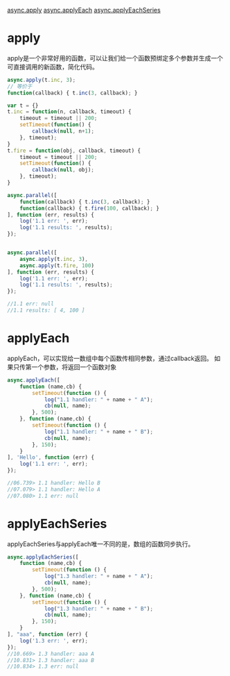 [async.apply](#apply)
[async.applyEach](#applyEach)
[async.applyEachSeries](#applyEachSeries)


# apply

apply是一个非常好用的函数，可以让我们给一个函数预绑定多个参数并生成一个可直接调用的新函数，简化代码。
```javascript
async.apply(t.inc, 3);
// 等价于
function(callback) { t.inc(3, callback); }
```
```javascript
var t = {}
t.inc = function(n, callback, timeout) {
    timeout = timeout || 200;
    setTimeout(function() {
        callback(null, n+1);
    }, timeout);
}
t.fire = function(obj, callback, timeout) {
    timeout = timeout || 200;
    setTimeout(function() {
        callback(null, obj);
    }, timeout);
}

async.parallel([
    function(callback) { t.inc(3, callback); }
    function(callback) { t.fire(100, callback); }
], function (err, results) {
    log('1.1 err: ', err);
    log('1.1 results: ', results);
});


async.parallel([
    async.apply(t.inc, 3),
    async.apply(t.fire, 100)
], function (err, results) {
    log('1.1 err: ', err);
    log('1.1 results: ', results);
});

//1.1 err: null
//1.1 results: [ 4, 100 ]
```

# applyEach

applyEach，可以实现给一数组中每个函数传相同参数，通过callback返回。
如果只传第一个参数，将返回一个函数对象

```javascript
async.applyEach([
    function (name,cb) {
        setTimeout(function () {
            log("1.1 handler: " + name + " A");
            cb(null, name);
        }, 500);
    }, function (name,cb) {
        setTimeout(function () {
            log("1.1 handler: " + name + " B");
            cb(null, name);
        }, 150);
    }
], 'Hello', function (err) {
    log('1.1 err: ', err);
});

//06.739> 1.1 handler: Hello B
//07.079> 1.1 handler: Hello A
//07.080> 1.1 err: null
```

# applyEachSeries

applyEachSeries与applyEach唯一不同的是，数组的函数同步执行。

```javascript
async.applyEachSeries([
    function (name,cb) {
        setTimeout(function () {
            log("1.3 handler: " + name + " A");
            cb(null, name);
        }, 500);
    }, function (name,cb) {
        setTimeout(function () {
            log("1.3 handler: " + name + " B");
            cb(null, name);
        }, 150);
    }
], "aaa", function (err) {
    log('1.3 err: ', err);
});
//10.669> 1.3 handler: aaa A
//10.831> 1.3 handler: aaa B
//10.834> 1.3 err: null
```
